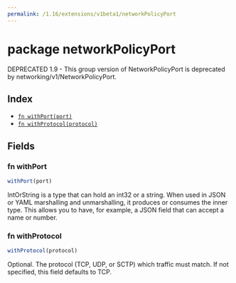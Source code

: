 ```yaml
---
permalink: /1.16/extensions/v1beta1/networkPolicyPort
---
```


# package networkPolicyPort

DEPRECATED 1.9 - This group version of NetworkPolicyPort is deprecated by networking/v1/NetworkPolicyPort.

## Index

* [`fn withPort(port)`](#fn-withport)
* [`fn withProtocol(protocol)`](#fn-withprotocol)

## Fields

### fn withPort

```ts
withPort(port)
```

IntOrString is a type that can hold an int32 or a string.  When used in JSON or YAML marshalling and unmarshalling, it produces or consumes the inner type.  This allows you to have, for example, a JSON field that can accept a name or number.

### fn withProtocol

```ts
withProtocol(protocol)
```

Optional.  The protocol (TCP, UDP, or SCTP) which traffic must match. If not specified, this field defaults to TCP.